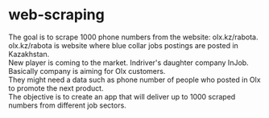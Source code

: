 # web-scraping
The goal is to scrape 1000 phone numbers from the website: olx.kz/rabota. <br />
olx.kz/rabota is website where blue collar jobs postings are posted in Kazakhstan. <br />
New player is coming to the market. Indriver's daughter company InJob.<br />
Basically company is aiming for Olx customers. <br />
They might need a data such as phone number of people who posted in Olx to promote the next product.<br />
The objective is to create an app that will deliver up to 1000 scraped numbers from different job sectors. <br />


